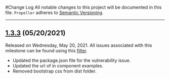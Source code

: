 #Change Log
All notable changes to this project will be documented in this file.
`Propeller` adheres to [Semantic Versioning](http://semver.org/).

--- 

## [1.3.3](https://github.com/digicorp/propeller/releases/tag/v1.3.3) (05/20/2021)
Released on Wednesday, May 20, 2021. All issues associated with this milestone can be found using this [filter](https://github.com/digicorp/propeller/issues).

* Updated the package.json file for the vulnerability issue.
* Updated the url of in component examples.
* Removed bootstrap css from dist folder.
